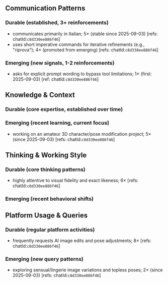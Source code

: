 ## Communication Patterns
### Durable (established, 3+ reinforcements)
- communicates primarily in Italian; 5× (stable since 2025-09-03) [refs: chatId:`c8d330ee886f46`]
- uses short imperative commands for iterative refinements (e.g., "riprova"); 4× (promoted from emerging) [refs: chatId:`c8d330ee886f46`]

### Emerging (new signals, 1-2 reinforcements)
- asks for explicit prompt wording to bypass tool limitations; 1× (first: 2025-09-03) [ref: chatId:`c8d330ee886f46`]

## Knowledge & Context
### Durable (core expertise, established over time)

### Emerging (recent learning, current focus)
- working on an amateur 3D character/pose modification project; 5× (since 2025-09-03) [refs: chatId:`c8d330ee886f46`]

## Thinking & Working Style
### Durable (core thinking patterns)
- highly attentive to visual fidelity and exact likeness; 6× [refs: chatId:`c8d330ee886f46`]

### Emerging (recent behavioral shifts)

## Platform Usage & Queries
### Durable (regular platform activities)
- frequently requests AI image edits and pose adjustments; 8× [refs: chatId:`c8d330ee886f46`]

### Emerging (new query patterns)
- exploring sensual/lingerie image variations and topless poses; 2× (since 2025-09-03) [refs: chatId:`c8d330ee886f46`]